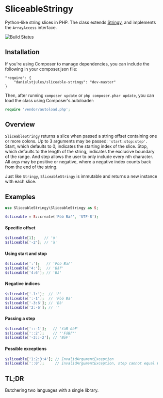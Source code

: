 SliceableStringy
================

Python-like string slices in PHP. The class extends
[Stringy](https://github.com/danielstjules/Stringy), and implements the
`ArrayAccess` interface.

[![Build Status](https://travis-ci.org/danielstjules/SliceableStringy.png)](https://travis-ci.org/danielstjules/SliceableStringy)

## Installation

If you're using Composer to manage dependencies, you can include the following
in your composer.json file:

```
"require": {
    "danielstjules/sliceable-stringy": "dev-master"
}
```

Then, after running `composer update` or `php composer.phar update`, you can
load the class using Composer's autoloader:

```php
require 'vendor/autoload.php';
```

## Overview

`SliceableStringy` returns a slice when passed a string offset containing
one or more colons. Up to 3 arguments may be passed: `'start:stop:step'`. Start,
which defaults to 0, indicates the starting index of the slice. Stop, which
defaults to the length of the string, indicates the exclusive boundary of the
range. And step allows the user to only include every nth character. All
args may be positive or negative, where a negative index counts back from the
end of the string.

Just like `Stringy`, `SliceableStringy` is immutable and returns a new
instance with each slice.

## Examples

```php
use SliceableStringy\SliceableStringy as S;

$sliceable = S::create('Fòô Bàř', 'UTF-8');
```

#### Specific offset
```php
$sliceable[1];    // 'ò'
$sliceable['-2']; // 'à'
```

#### Using start and stop
```php
$sliceable[':'];   // 'Fòô Bàř'
$sliceable['4:'];  // 'Bàř'
$sliceable['4:6']; // 'Bà'
```

#### Negative indices
```php
$sliceable['-1:'];  // 'ř'
$sliceable[':-1'];  // 'Fòô Bà'
$sliceable['-3:6']; // 'Bà'
$sliceable['2:-6']; // ''
```

#### Passing a step
```php
$sliceable['::-1'];   // 'řàB ôòF'
$sliceable['::2'];    // ''FôBř''
$sliceable['-3::-2']; // 'BôF'
```

#### Possible exceptions
```php
$sliceable['1:2:3:4']; // InvalidArgumentException
$sliceable['::0'];     // InvalidArgumentException, step cannot equal 0
```

## TL;DR

Butchering two languages with a single library.
